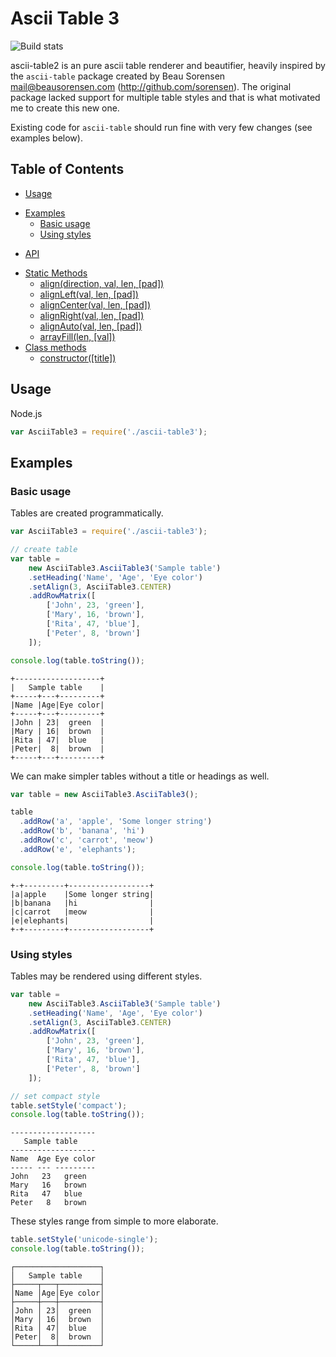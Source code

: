 Ascii Table 3
=============

![Build stats](https://travis-ci.com/AllMightySauron/ascii-table2.png)

ascii-table2 is an pure ascii table renderer and beautifier, heavily inspired by the `ascii-table` package created by Beau Sorensen <mail@beausorensen.com> (http://github.com/sorensen). The original package lacked support for multiple table styles and that is what motivated me to create this new one.

Existing code for `ascii-table` should run fine with very few changes (see examples below).

Table of Contents
-----------------

* [Usage](#usage)
- [Examples](#examples)
    * [Basic usage](#basic-usage)
    * [Using styles](#using-styles)
* [API](#api)
- [Static Methods](#static-methods)
    * [align(direction, val, len, [pad])](#asciitablealigndirection-val-len-pad)
    * [alignLeft(val, len, [pad])](#asciitablealignleftval-len-pad)
    * [alignCenter(val, len, [pad])](#asciitablealigncenterval-len-pad)
    * [alignRight(val, len, [pad])](#asciitablealignrightval-len-pad)
    * [alignAuto(val, len, [pad])](#asciitablealignautoval-len-pad)
    * [arrayFill(len, [val])](#asciitablearrayfilllen-val)
- [Class methods](#class-methods)
    * [constructor([title])](#asciitablefactorytitle)

Usage
-----

Node.js

```js
var AsciiTable3 = require('./ascii-table3');
```

Examples
--------

### Basic usage

Tables are created programmatically.

```js
var AsciiTable3 = require('./ascii-table3');

// create table
var table = 
    new AsciiTable3.AsciiTable3('Sample table')
    .setHeading('Name', 'Age', 'Eye color')
    .setAlign(3, AsciiTable3.CENTER)
    .addRowMatrix([
        ['John', 23, 'green'],
        ['Mary', 16, 'brown'],
        ['Rita', 47, 'blue'],
        ['Peter', 8, 'brown']
    ]);

console.log(table.toString());
```

```
+-------------------+
|   Sample table    |
+-----+---+---------+
|Name |Age|Eye color|
+-----+---+---------+
|John | 23|  green  |
|Mary | 16|  brown  |
|Rita | 47|  blue   |
|Peter|  8|  brown  |
+-----+---+---------+
```

We can make simpler tables without a title or headings as well.

```js
var table = new AsciiTable3.AsciiTable3();

table
  .addRow('a', 'apple', 'Some longer string')
  .addRow('b', 'banana', 'hi')
  .addRow('c', 'carrot', 'meow')
  .addRow('e', 'elephants');

console.log(table.toString());
```

```
+-+---------+------------------+
|a|apple    |Some longer string|
|b|banana   |hi                |
|c|carrot   |meow              |
|e|elephants|                  |
+-+---------+------------------+
```

### Using styles

Tables may be rendered using different styles.

```js
var table = 
    new AsciiTable3.AsciiTable3('Sample table')
    .setHeading('Name', 'Age', 'Eye color')
    .setAlign(3, AsciiTable3.CENTER)
    .addRowMatrix([
        ['John', 23, 'green'],
        ['Mary', 16, 'brown'],
        ['Rita', 47, 'blue'],
        ['Peter', 8, 'brown']
    ]);

// set compact style
table.setStyle('compact');
console.log(table.toString());
```

```
-------------------
   Sample table    
-------------------
Name  Age Eye color
----- --- ---------
John   23   green  
Mary   16   brown  
Rita   47   blue   
Peter   8   brown  
```

These styles range from simple to more elaborate.

```js
table.setStyle('unicode-single');
console.log(table.toString());
```

```
┌───────────────────┐
│   Sample table    │
├─────┬───┬─────────┤
│Name │Age│Eye color│
├─────┼───┼─────────┤
│John │ 23│  green  │
│Mary │ 16│  brown  │
│Rita │ 47│  blue   │
│Peter│  8│  brown  │
└─────┴───┴─────────┘
```

